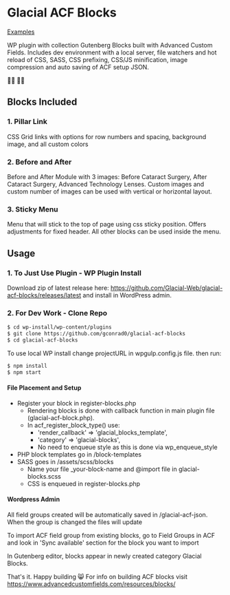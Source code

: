 # Glacial ACF Blocks
<a href="http://demo.gregwebdevtests.com.php73-37.phx1-1.websitetestlink.com/glacial-acf-blocks/" taget="_blank">Examples</a>

WP plugin with collection Gutenberg Blocks built with Advanced Custom Fields. Includes dev environment with a local server, file watchers and hot reload of CSS, SASS, CSS prefixing, CSS/JS minification, image compression and auto saving of ACF setup JSON.

:technologist:	:woman_technologist:

## Blocks Included
### 1. Pillar Link
CSS Grid links with options for row numbers and spacing, background image, and all custom colors

### 2. Before and After
Before and After Module with 3 images: Before Cataract Surgery, After Cataract Surgery, Advanced Technology Lenses. Custom images and custom number of images can be used with vertical or horizontal layout.

### 3. Sticky Menu
Menu that will stick to the top of page using css sticky position. Offers adjustments for fixed header. All other blocks can be used inside the menu.

## Usage

### 1. To Just Use Plugin - WP Plugin Install
Download zip of latest release here: https://github.com/Glacial-Web/glacial-acf-blocks/releases/latest and install in WordPress admin.

### 2. For Dev Work - Clone Repo
```bash
$ cd wp-install/wp-content/plugins
$ git clone https://github.com/gconrad0/glacial-acf-blocks
$ cd glacial-acf-blocks
```
To use local WP install change projectURL in wpgulp.config.js file. then run:
```bash
$ npm install
$ npm start
```



#### File Placement and Setup
* Register your block in register-blocks.php
    * Rendering blocks is done with callback function in main plugin file (glacial-acf-block.php).
    * In acf_register_block_type() use:
        * 'render_callback' => 'glacial_blocks_template',
        * 'category'        => 'glacial-blocks',
        * No need to enqueue style as this is done via wp_enqueue_style
* PHP block templates go in /block-templates
* SASS goes in /assets/scss/blocks
    * Name your file _your-block-name and @import file in glacial-blocks.scss
    * CSS is enqueued in register-blocks.php

#### Wordpress Admin

All field groups created will be automatically saved in /glacial-acf-json. When the group is changed the files will update

To import ACF field group from existing blocks, go to Field Groups in ACF and look in 'Sync available' section for the block you want to import

In Gutenberg editor, blocks appear in newly created category Glacial Blocks.

That's it. Happy building :smile_cat: For info on building ACF blocks visit https://www.advancedcustomfields.com/resources/blocks/


